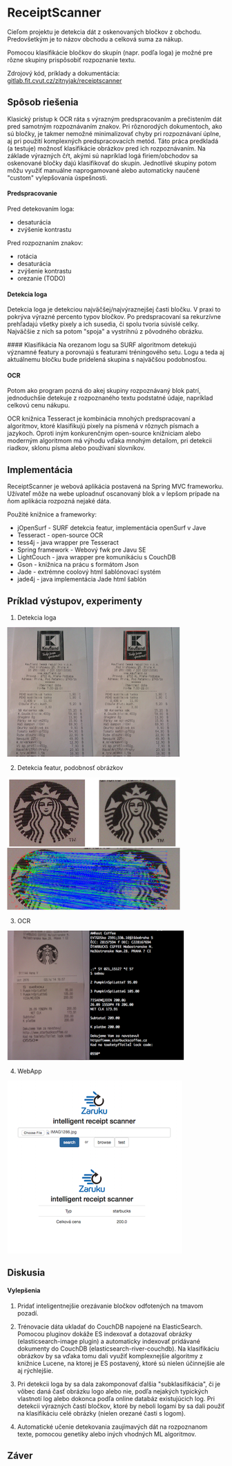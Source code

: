 ReceiptScanner
==============

Cieľom projektu je detekcia dát z oskenovaných bločkov z obchodu. Predovšetkým je to názov obchodu a celková suma za nákup. 

Pomocou klasifikácie bločkov do skupín (napr. podľa loga) je možné pre rôzne skupiny prispôsobiť rozpoznanie textu.

Zdrojový kód, príklady a dokumentácia: [gitlab.fit.cvut.cz/zitnyjak/receiptscanner](https://gitlab.fit.cvut.cz/zitnyjak/receiptscanner/)

Spôsob riešenia
---------------

Klasický prístup k OCR ráta s výrazným predspracovaním a prečistením dát pred samotným rozpoznávaním znakov. Pri rôznorodých dokumentoch, ako sú bločky, je takmer nemožné minimalizovať chyby pri rozpoznávaní úplne, aj pri použití komplexných predspracovacích metód. Táto práca predkladá (a testuje) možnosť klasifikácie obrázkov pred ich rozpoznávaním. Na základe výrazných čŕt, akými sú napríklad logá firiem/obchodov sa oskenované bločky dajú klasifikovať do skupín. Jednotlivé skupiny potom môžu využiť manuálne naprogamované alebo automaticky naučené "custom" vylepšovania úspešnosti.

#### Predspracovanie
Pred detekovaním loga:

   - desaturácia
   - zvýšenie kontrastu
    
Pred rozpoznaním znakov:

   - rotácia
   - desaturácia
   - zvýšenie kontrastu
   - orezanie (TODO)

#### Detekcia loga
Detekcia loga je detekciou najväčšej/najvýraznejšej časti bločku. V praxi to pokrýva výrazné percento typov bločkov. Po predspracovaní sa rekurzívne prehľadajú všetky pixely a ich susedia, či spolu tvoria súvislé celky. Najväčšie z nich sa potom "spoja" a vystrihnú z pôvodného obrázku.

#### Klasifikácia
Na orezanom logu sa SURF algoritmom detekujú významné featury a porovnajú s featurami tréningového setu. Logu a teda aj aktuálnemu bločku bude pridelená skupina s najväčšou podobnosťou.

#### OCR
Potom ako program pozná do akej skupiny rozpoznávaný blok patrí, jednoduchšie detekuje z rozpoznaného textu podstatné údaje, napríklad celkovú cenu nákupu.

OCR knižnica Tesseract je kombinácia mnohých predspracovaní a algoritmov, ktoré klasifikujú pixely na písmená v rôznych písmach a jazykoch. Oproti iným konkurenčným open-source knižniciam alebo moderným algoritmom má výhodu vďaka mnohým detailom, pri detekcii riadkov, sklonu písma alebo používaní slovníkov.

Implementácia
---------------

ReceiptScanner je webová aplikácia postavená na Spring MVC frameworku.
Užívateľ môže na webe uploadnuť oscanovaný blok a v lepšom prípade na ňom aplikácia rozpozná nejaké dáta.

Použité knižnice a frameworky:

   - jOpenSurf - SURF detekcia featur, implementácia openSurf v Jave
   - Tesseract - open-source OCR
   - tess4j - java wrapper pre Tesseract
   - Spring framework - Webový fwk pre Javu SE
   - LightCouch - java wrapper pre komunikáciu s CouchDB
   - Gson - knižnica na prácu s formátom Json
   - Jade - extrémne coolový html šablónovací systém
   - jade4j - java implementácia Jade html šablón


Príklad výstupov, experimenty
---------------

1) Detekcia loga

![logos](logos.png)

2) Detekcia featur, podobnosť obrázkov 

![features](features.png)

3) OCR

![ocr](ocr.png)

4) WebApp

![webapp](webapp.png)

Diskusia
--------------

#### Vylepšenia

1. Pridať inteligentnejšie orezávanie bločkov odfotených na tmavom pozadí.

2. Trénovacie dáta ukladať do CouchDB napojené na ElasticSearch. Pomocou pluginov dokáže ES indexovať a dotazovať obrázky (elasticsearch-image plugin) a automaticky indexovať pridávané dokumenty do CouchDB (elasticsearch-river-couchdb). Na klasifikáciu obrázkov by sa vďaka tomu dali využiť komplexnejšie algoritmy z knižnice Lucene, na ktorej je ES postavený, ktoré sú nielen účinnejšie ale aj rýchlejšie.

3. Pri detekcii loga by sa dala zakomponovať ďalšia "subklasifikácia", či je vôbec daná časť obrázku logo alebo nie, podľa nejakých typických vlastnotí log alebo dokonca podľa online databáz existujúcich log. Pri detekcii výrazných častí bločkov, ktoré by neboli logami by sa dali použiť na klasifikáciu celé obrázky (nielen orezané časti s logom).

4. Automatické učenie detekovania zaujímavých dát na rozpoznanom texte, pomocou genetiky alebo iných vhodných ML algoritmov.

Záver
--------------